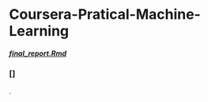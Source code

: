 # Coursera-Pratical-Machine-Learning
##### [final_report.Rmd](https://github.com/Jiahua-Jiang/Coursera-Pratical-Machine-Learning/blob/master/final_report.Rmd)
### []
.
